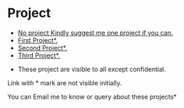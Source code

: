 # Project

-  [No project Kindly suggest me one project if you can.](https://github.com/addiraw/addiraw/issues/new)
-  [First Project*.](/../../../../addiraw/square-root/blob/master/Redirectone.md)
-  [Second Project*.](/../../../../addiraw/square-root/blob/master/Redirecttwo.md)
-  [Third Project*.](/../../../../addiraw/square-root/blob/master/Redirectthree.md)


* These project are visible to all except confidential. 

Link with * mark are not visible initially.

You can Email me to know or query about these projects*

